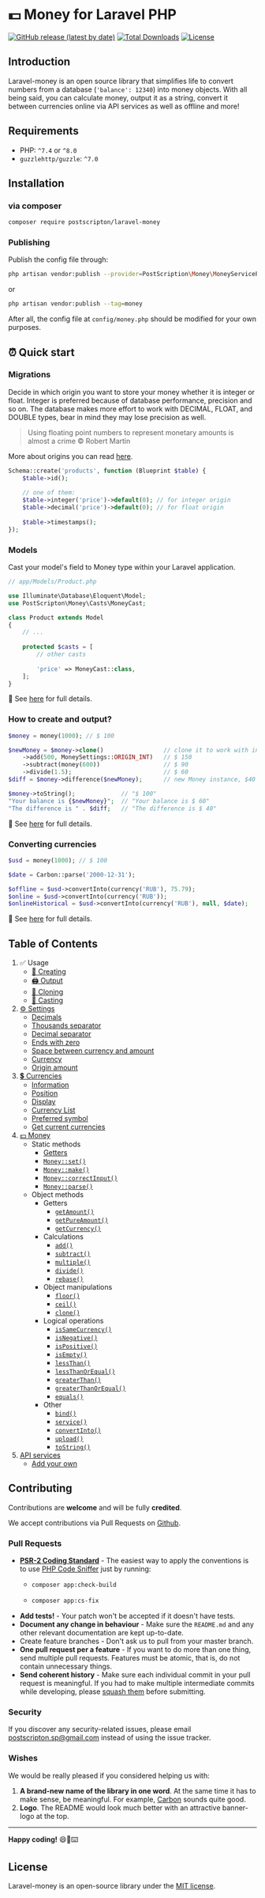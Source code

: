 # 💵 Money for Laravel PHP
[![GitHub release (latest by date)](https://img.shields.io/github/v/release/PostScripton/laravel-money)](https://packagist.org/packages/postscripton/laravel-money)
[![Total Downloads](https://img.shields.io/packagist/dt/postscripton/laravel-money.svg)](https://packagist.org/packages/postscripton/laravel-money)
[![License](https://img.shields.io/github/license/PostScripton/laravel-money)](https://packagist.org/packages/postscripton/laravel-money)

## Introduction

Laravel-money is an open source library that simplifies life to convert numbers from a database (`'balance': 12340`) into money objects.
With all being said, you can calculate money, output it as a string, convert it between currencies online via API services as well as offline and more!

## Requirements
- PHP: `^7.4` or `^8.0`
- `guzzlehttp/guzzle`: `^7.0`

## Installation

### via composer
```bash
composer require postscripton/laravel-money 
```

### Publishing
Publish the config file through:
```bash
php artisan vendor:publish --provider=PostScription\Money\MoneyServiceProvider
```

or

```bash
php artisan vendor:publish --tag=money
```

After all, the config file at `config/money.php` should be modified for your own purposes.

## ⏰ Quick start

### Migrations

Decide in which origin you want to store your money whether it is integer or float.
Integer is preferred because of database performance, precision and so on. The database makes more effort to work with DECIMAL, FLOAT, and DOUBLE types, bear in mind they may lose precision as well.

> Using floating point numbers to represent monetary amounts is almost a crime © Robert Martin

More about origins you can read [here](/docs/04_money/object/upload.md).

```php
Schema::create('products', function (Blueprint $table) {
    $table->id();
    
    // one of them:
    $table->integer('price')->default(0); // for integer origin
    $table->decimal('price')->default(0); // for float origin
    
    $table->timestamps();
});
```

### Models

Cast your model's field to Money type within your Laravel application.

```php
// app/Models/Product.php

use Illuminate\Database\Eloquent\Model;
use PostScripton\Money\Casts\MoneyCast;

class Product extends Model
{
    // ...
    
    protected $casts = [
        // other casts
        
        'price' => MoneyCast::class,
    ];
}
```

👀 See [here](/docs/01_usage/casting.md) for full details.

### How to create and output?

```php
$money = money(1000); // $ 100

$newMoney = $money->clone()                 // clone it to work with independent object
    ->add(500, MoneySettings::ORIGIN_INT)   // $ 150
    ->subtract(money(600))                  // $ 90
    ->divide(1.5);                          // $ 60
$diff = $money->difference($newMoney);      // new Money instance, $40 ($100 - $60)

$money->toString();             // "$ 100"
"Your balance is {$newMoney}";  // "Your balance is $ 60"
"The difference is " . $diff;   // "The difference is $ 40"
```

👀 See [here](/docs/04_money/README.md) for full details.

### Converting currencies

```php
$usd = money(1000); // $ 100

$date = Carbon::parse('2000-12-31');

$offline = $usd->convertInto(currency('RUB'), 75.79);                   // 7 579 ₽
$online = $usd->convertInto(currency('RUB'));                           // 7 139.5 ₽ (today is 2021-10-14)
$onlineHistorical = $usd->convertInto(currency('RUB'), null, $date);    // ~2 816 ₽
```

👀 See [here](/docs/05_services/README.md) for full details.

## Table of Contents

1. ✅ Usage
    - [🧰 Creating](/docs/01_usage/creating.md)
    - [🖨️ Output](/docs/01_usage/output.md)
    - [📄 Cloning](/docs/01_usage/cloning.md)
    - [🎯 Casting](/docs/01_usage/casting.md)
2. [⚙ Settings](/docs/02_settings/README.md)
    - [Decimals](/docs/02_settings/decimals.md)
    - [Thousands separator](/docs/02_settings/thousands_separator.md)
    - [Decimal separator](/docs/02_settings/decimal_separator.md)
    - [Ends with zero](/docs/02_settings/ends_with_zero.md)
    - [Space between currency and amount](/docs/02_settings/space_between.md)
    - [Currency](/docs/02_settings/currency.md)
    - [Origin amount](/docs/02_settings/origin.md)
3. [💲 Currencies](/docs/03_currencies/README.md)
    - [Information](/docs/03_currencies/information.md)
    - [Position](/docs/03_currencies/position.md)
    - [Display](/docs/03_currencies/display.md)
    - [Currency List](/docs/03_currencies/currency_list.md)
    - [Preferred symbol](/docs/03_currencies/preferred_symbol.md)
    - [Get current currencies](/docs/03_currencies/get_currencies.md)
4. [💵 Money](/docs/04_money/README.md)
    - Static methods
        - [Getters](/docs/04_money/static/getters.md)
        - [`Money::set()`](/docs/04_money/static/set.md)
        - [`Money::make()`](/docs/04_money/static/make.md)
        - [`Money::correctInput()`](/docs/04_money/static/correctInput.md)
        - [`Money::parse()`](/docs/04_money/static/parse.md)
    - Object methods
        - Getters
            - [`getAmount()`](/docs/04_money/object/getAmount.md)
            - [`getPureAmount()`](/docs/04_money/object/getPureAmount.md)
            - [`getCurrency()`](/docs/04_money/object/getCurrency.md)
        - Calculations
            - [`add()`](/docs/04_money/object/add.md)
            - [`subtract()`](/docs/04_money/object/subtract.md)
            - [`multiple()`](/docs/04_money/object/multiple.md)
            - [`divide()`](/docs/04_money/object/divide.md)
            - [`rebase()`](/docs/04_money/object/rebase.md)
        - Object manipulations
            - [`floor()`](/docs/04_money/object/floor.md)
            - [`ceil()`](/docs/04_money/object/ceil.md)
            - [`clone()`](/docs/04_money/object/clone.md)
        - Logical operations
            - [`isSameCurrency()`](/docs/04_money/object/isSameCurrency.md)
            - [`isNegative()`](/docs/04_money/object/isNegative.md)
            - [`isPositive()`](/docs/04_money/object/isPositive.md)
            - [`isEmpty()`](/docs/04_money/object/isEmpty.md)
            - [`lessThan()`](/docs/04_money/object/lessThan.md)
            - [`lessThanOrEqual()`](/docs/04_money/object/lessThanOrEqual.md)
            - [`greaterThan()`](/docs/04_money/object/greaterThan.md)
            - [`greaterThanOrEqual()`](/docs/04_money/object/greaterThanOrEqual.md)
            - [`equals()`](/docs/04_money/object/equals.md)
        - Other
            - [`bind()`](/docs/04_money/object/bind.md)
            - [`service()`](/docs/04_money/object/service.md)
            - [`convertInto()`](/docs/04_money/object/convertInto.md)
            - [`upload()`](/docs/04_money/object/upload.md)
            - [`toString()`](/docs/04_money/object/toString.md)
5. [API services](/docs/05_services/README.md)
    - [Add your own](/docs/05_services/add.md)

## Contributing

Contributions are **welcome** and will be fully **credited**.

We accept contributions via Pull Requests on [Github](https://github.com/PostScripton/laravel-money/).

### Pull Requests

- **[PSR-2 Coding Standard](https://github.com/php-fig/fig-standards/blob/master/accepted/PSR-2-coding-style-guide.md)** - The easiest way to apply the conventions is to use [PHP Code Sniffer](https://github.com/squizlabs/PHP_CodeSniffer) just by running:
    - ```bash
      composer app:check-build
      ```
    - ```bash
      composer app:cs-fix
      ```
- **Add tests!** - Your patch won't be accepted if it doesn't have tests.
- **Document any change in behaviour** - Make sure the `README.md` and any other relevant documentation are kept up-to-date.
- Create feature branches - Don't ask us to pull from your master branch.
- **One pull request per a feature** - If you want to do more than one thing, send multiple pull requests. Features must be atomic, that is, do not contain unnecessary things.
- **Send coherent history** - Make sure each individual commit in your pull request is meaningful. If you had to make multiple intermediate commits while developing, please [squash them](http://www.git-scm.com/book/en/v2/Git-Tools-Rewriting-History#Changing-Multiple-Commit-Messages) before submitting.

### Security

If you discover any security-related issues, please email [postscripton.sp@gmail.com](mailto:postscripton.sp@gmail.com) instead of using the issue tracker.

### Wishes

We would be really pleased if you considered helping us with:
1. **A brand-new name of the library in one word**. At the same time it has to make sense, be meaningful.
   For example, [Carbon](https://carbon.nesbot.com/) sounds quite good.
2. **Logo**. The README would look much better with an attractive banner-logo at the top.

---

**Happy coding!** 😄🎉⌨️

## License

Laravel-money is an open-source library under the [MIT license](/LICENSE.txt). 
